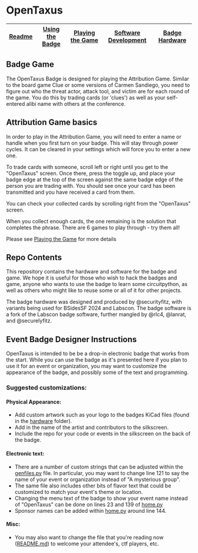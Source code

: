 # OpenTaxus 

| [Readme](README.md) | [Using the Badge](docs/BADGE.md) | [Playing the Game](docs/GAME.md) | [Software Development](docs/DEVELOP.md) | [Badge Hardware](docs/HARDWARE.md) |
| ------------------- | -------------------------------- | -------------------------------- | --------------------------------------- | ---------------------------------- |

## Badge Game

The OpenTaxus Badge is designed for playing the Attribution Game.
Similar to the board game Clue or some versions of Carmen Sandiego,
you need to figure out who the threat actor, attack tool, and victim
are for each round of the game. You do this by trading cards (or
'clues') as well as your self-entered alibi name with others
at the conference.

## Attribution Game basics

In order to play in the Attribution Game, you will need to enter a name or handle when you first turn on your badge. This will stay through power cycles. It can be cleared in your settings which will force you to enter a new one.

To trade cards with someone, scroll left or right until you get to the "OpenTaxus" screen.
Once there, press the toggle up, and place your badge edge at the top of the screen against
the same badge edge of the person you are trading with. You should see once your card has
been transmitted and you have received a card from them.

You can check your collected cards by scrolling right from the "OpenTaxus" screen.

When you collect enough cards, the one remaining is the solution that completes the phrase. There are 6 games to play through - try them all!

Please see [Playing the Game](docs/GAME.md) for more details

## Repo Contents

This repository contains the hardware and software for
the badge and game. We hope it is useful for those who wish to hack
the badges and game, anyone who wants to use the badge to learn some
circuitpython, as well as others who might like to reuse some or all
of it for other projects.

The badge hardware was designed and produced by @securityfitz, with variants being used for BSidesSF 2024 and Labscon.
The badge software is a fork of the Labscon badge software, further mangled by @rlc4, @lanrat, and @securelyfitz.

## Event Badge Designer Instructions

OpenTaxus is intended to be be a drop-in electronic badge that works from the start. While you can use the badge as it's presented here if you plan to use it for an event or organization, you may want to customize the appearance of the badge, and possibly some of the text and programming. 

### Suggested customizations:
	
#### Physical Appearance:
* Add custom artwork such as your logo to the badges KiCad files (found in the [hardware](/hardware) folder). 
*  Add in the name of the artist and contributors to the silkscreen.
* Include the repo for your code or events in the silkscreen on the back of the badge.

#### Electronic text:
* There are a number of custom strings that can be adjusted within the [genfiles.py](./configs/genfiles.py) file. In particular, you may want to change line 121 to say the name of your event or organization instead of "A mysterious group".
* The same file also includes other bits of flavor text that could be customized to match your event's theme or location.
* Changing the menu text of the badge to show your event name instead of "OpenTaxus" can be done on lines 23 and 139 of [home.py](./software/home.py)
* Sponsor names can be added within [home.py](./software/home.py) around line 144.

#### Misc:
* You may also want to change the file that you're reading now ([README.md](README.md)) to welcome your attendee's, ctf players, etc.
